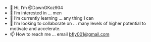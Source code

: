 - 👋 Hi, I’m @DawnGKoz904
- 👀 I’m interested in ... men 
- 🌱 I’m currently learning ... any thing I can
- 💞️ I’m looking to collaborate on ... many levels of higher potential to motivate and accelerate.
- 📫 How to reach me ... email bfly001@gmail.com

<!---
DawnGKoz904/DawnGKoz904 is a ✨ special ✨ repository because its `README.md` (this file) appears on your GitHub profile.
You can click the Preview link to take a look at your changes.
--->
